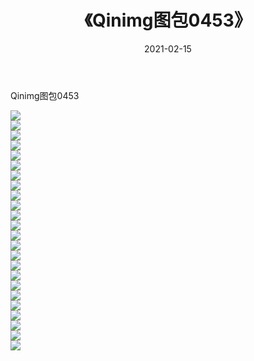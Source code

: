﻿---
layout: post
title:  《Qinimg图包0453》
date:   2021-02-15
img: http://imgx.orgx.ga/Qinimg图包/Qinimg图包0453/000.jpg
categories: [美女, 清纯, 唯美]
---

Qinimg图包0453

 ![](http://imgx.orgx.ga/Qinimg图包/Qinimg图包0453/001.jpg) <br>![](http://imgx.orgx.ga/Qinimg图包/Qinimg图包0453/002.jpg) <br>![](http://imgx.orgx.ga/Qinimg图包/Qinimg图包0453/003.jpg) <br>![](http://imgx.orgx.ga/Qinimg图包/Qinimg图包0453/004.jpg) <br>![](http://imgx.orgx.ga/Qinimg图包/Qinimg图包0453/005.jpg) <br>![](http://imgx.orgx.ga/Qinimg图包/Qinimg图包0453/006.jpg) <br>![](http://imgx.orgx.ga/Qinimg图包/Qinimg图包0453/007.jpg) <br>![](http://imgx.orgx.ga/Qinimg图包/Qinimg图包0453/008.jpg) <br>![](http://imgx.orgx.ga/Qinimg图包/Qinimg图包0453/009.jpg) <br>![](http://imgx.orgx.ga/Qinimg图包/Qinimg图包0453/010.jpg) <br>![](http://imgx.orgx.ga/Qinimg图包/Qinimg图包0453/011.jpg) <br>![](http://imgx.orgx.ga/Qinimg图包/Qinimg图包0453/012.jpg) <br>![](http://imgx.orgx.ga/Qinimg图包/Qinimg图包0453/013.jpg) <br>![](http://imgx.orgx.ga/Qinimg图包/Qinimg图包0453/014.jpg) <br>![](http://imgx.orgx.ga/Qinimg图包/Qinimg图包0453/015.jpg) <br>![](http://imgx.orgx.ga/Qinimg图包/Qinimg图包0453/016.jpg) <br>![](http://imgx.orgx.ga/Qinimg图包/Qinimg图包0453/017.jpg) <br>![](http://imgx.orgx.ga/Qinimg图包/Qinimg图包0453/018.jpg) <br>![](http://imgx.orgx.ga/Qinimg图包/Qinimg图包0453/019.jpg) <br>![](http://imgx.orgx.ga/Qinimg图包/Qinimg图包0453/020.jpg) <br>![](http://imgx.orgx.ga/Qinimg图包/Qinimg图包0453/021.jpg) <br>![](http://imgx.orgx.ga/Qinimg图包/Qinimg图包0453/022.jpg) <br>![](http://imgx.orgx.ga/Qinimg图包/Qinimg图包0453/023.jpg) <br>![](http://imgx.orgx.ga/Qinimg图包/Qinimg图包0453/024.jpg) <br>